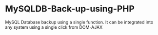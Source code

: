 # MySQLDB-Back-up-using-PHP
MySQL Database backup using a single function. It can be integrated into any system using a single click from DOM-AJAX
